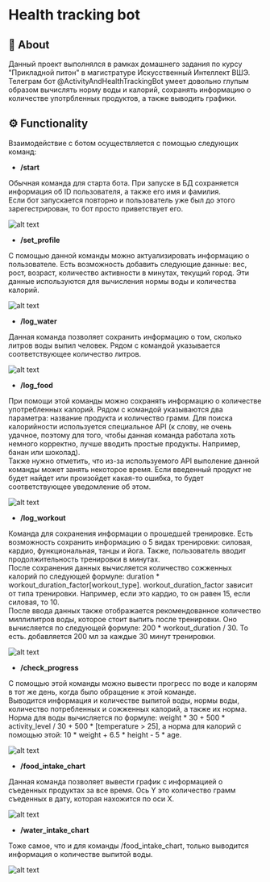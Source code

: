 # Health tracking bot

## 🚀 About

Данный проект выполнялся в рамках домашнего задания по курсу "Прикладной питон"
в магистратуре Искусственный Интеллект ВШЭ. Телеграм бот @ActivityAndHealthTrackingBot
умеет довольно глупым образом вычислять норму воды и калорий, сохранять информацию
о количестве употрбленных продуктов, а также выводить графики.

## ⚙️ Functionality

Взаимодействие с ботом осуществляется с помощью следующих команд:

* **/start**

Обычная команда для старта бота. При запуске в БД сохраняется информация
об ID пользователя, а также его имя и фамилия.<br>
Если бот запускается повторно и пользователь уже был до этого зарегестрирован, 
то бот просто приветствует его.


![alt text](app/imgs/start_bot.png)

* **/set_profile**

С помощью данной команды можно актуализировать информацию о пользователе. Есть возможность
добавить следующие данные: вес, рост, возраст, количество активности в минутах, текущий город.
Эти данные используются для вычисления нормы воды и количества калорий.

![alt text](app/imgs/set_profile.png)

* **/log_water**

Данная команда позволяет сохранить информацию о том, сколько литров воды выпил человек.
Рядом с командой указывается соответствующее количество литров.

![alt text](app/imgs/log_water.png)

* **/log_food**

При помощи этой команды можно сохранять информацию о количестве употребленных калорий.
Рядом с командой указываются два параметра: название продукта и количество грамм.
Для поиска калорийности используется специальное API (к слову, не очень удачное, поэтому для того, чтобы
данная команда работала хоть немного корректно, лучше вводить простые продукты. Например, банан или
шоколад).<br>
Также нужно отметить, что из-за используемого API выполение данной команды
может занять некоторое время. Если введенный продукт не будет найдет или произойдет какая-то ошибка,
то будет соответствующее уведомление об этом.

![alt text](app/imgs/log_food.png)

* **/log_workout**

Команда для сохранения информации о прошедшей тренировке. Есть возможность сохранить информацию о 5 видах
тренировки: силовая, кардио, функциональная, танцы и йога. Также, пользователь вводит продолжительность
тренировки в минутах.<br>
После сохранения данных вычисляется количество сожженных калорий по следующей формуле:
duration * workout_duration_factor[workout_type]. workout_duration_factor зависит от типа тренировки. Например,
если это кардио, то он равен 15, если силовая, то 10.<br>
После ввода данных также отображается рекомендованное количество миллилитров воды, которое стоит выпить после
тренировки. Оно вычисляется по следующей формуле: 200 * workout_duration / 30. То есть. добавляется 200 мл за каждые 30 минут 
тренировки.

![alt text](app/imgs/log_workout.png)

* **/check_progress**

С помощью этой команды можно вывести прогресс по воде и калорям в тот же день, когда было
обращение к этой команде.<br>
Выводится информация и количестве выпитой воды, нормы воды, количество потребленных и сожженных калорий,
а также их норма. Норма для воды вычисляется по формуле: weight * 30 + 500 * activity_level / 30 + 500 * [temperature > 25],
а норма для калорий с помощью этой: 10 * weight + 6.5 * height - 5 * age.


![alt text](app/imgs/check_progress.png)

* **/food_intake_chart**

Данная команда позволяет вывести график с информацией о съеденных продуктах
за все время. Ось Y это количество грамм съеденных в дату, которая нахожится
по оси X.

![alt text](app/imgs/food_intake_chart.png)

* **/water_intake_chart**

Тоже самое, что и для команды /food_intake_chart, только выводится информация
о количестве выпитой воды.

![alt text](app/imgs/water_intake_chart.png)